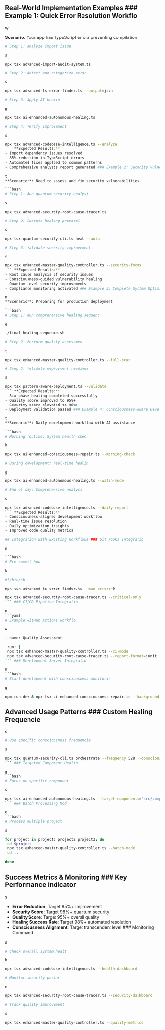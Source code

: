 ## Real-World Implementation Examples ### Example 1: Quick Error Resolution Workflo

w

**Scenario**: Your app has TypeScript errors preventing compilation

```bash
# Step 1: Analyze import issue

s

npx tsx advanced-import-audit-system.ts

# Step 2: Detect and categorize error

s

npx tsx advanced-ts-error-finder.ts --output=json

# Step 3: Apply AI healin

g

npx tsx ai-enhanced-autonomous-healing.ts

# Step 4: Verify improvement

s

npx tsx advanced-codebase-intelligence.ts --analyze
``` **Expected Results:**
- Import dependency issues resolved
- 85% reduction in TypeScript errors
- Automated fixes applied to common patterns
- Comprehensive analysis report generated ### Example 2: Security Vulnerability Assessmen

t
**Scenario**: Need to assess and fix security vulnerabilities

```bash
# Step 1: Run quantum security analysi

s

npx tsx advanced-security-root-cause-tracer.ts

# Step 2: Execute healing protocol

s

npx tsx quantum-security-cli.ts heal --auto

# Step 3: Validate security improvement

s

npx tsx enhanced-master-quality-controller.ts --security-focus
``` **Expected Results:**
- Root cause analysis of security issues
- Consciousness-guided vulnerability healing
- Quantum-level security improvements
- Compliance monitoring activated ### Example 3: Complete System Optimizatio

n
**Scenario**: Preparing for production deployment

```bash
# Step 1: Run comprehensive healing sequenc

e

./final-healing-sequence.sh

# Step 2: Perform quality assessmen

t

npx tsx enhanced-master-quality-controller.ts --full-scan

# Step 3: Validate deployment readines

s

npx tsx pattern-aware-deployment.ts --validate
``` **Expected Results:**
- Six-phase healing completed successfully
- Quality score improved to 95%+
- Security score elevated to 98%+
- Deployment validation passed ### Example 4: Consciousness-Aware Developmen

t
**Scenario**: Daily development workflow with AI assistance

```bash
# Morning routine: System health chec

k

npx tsx ai-enhanced-consciousness-repair.ts --morning-check

# During development: Real-time healin

g

npx tsx ai-enhanced-autonomous-healing.ts --watch-mode

# End of day: Comprehensive analysi

s

npx tsx advanced-codebase-intelligence.ts --daily-report
``` **Expected Results:**
- Consciousness-aligned development workflow
- Real-time issue resolution
- Daily optimization insights
- Improved code quality metrics

## Integration with Existing Workflows ### Git Hooks Integratio

n

```bash
# Pre-commit hoo

k

#!/bin/sh

npx tsx advanced-ts-error-finder.ts --max-errors=0

npx tsx advanced-security-root-cause-tracer.ts --critical-only
``` ### CI/CD Pipeline Integratio

n
```yaml
# Example GitHub Actions workflo

w

- name: Quality Assessment

 run: |
 npx tsx enhanced-master-quality-controller.ts --ci-mode
 npx tsx advanced-security-root-cause-tracer.ts --report-format=junit
``` ### Development Server Integratio

n
```bash
# Start development with consciousness monitorin

g

npm run dev & npx tsx ai-enhanced-consciousness-repair.ts --background-monitor
```

## Advanced Usage Patterns ### Custom Healing Frequencie

s

```bash
# Use specific consciousness frequencie

s

npx tsx quantum-security-cli.ts orchestrate --frequency 528 --consciousness-level=transcendent
``` ### Targeted Component Healin

g
```bash
# Focus on specific component

s

npx tsx ai-enhanced-autonomous-healing.ts --target-components="src/components/cosmic/*"
``` ### Batch Processing Mod

e
```bash
# Process multiple project

s

for project in project1 project2 project3; do
 cd $project
 npx tsx enhanced-master-quality-controller.ts --batch-mode
 cd ..

done
```

## Success Metrics & Monitoring ### Key Performance Indicator

s

- **Error Reduction**: Target 85%+ improvement
- **Security Score**: Target 98%+ quantum security
- **Quality Score**: Target 95%+ overall quality
- **Healing Success Rate**: Target 98%+ automated resolution
- **Consciousness Alignment**: Target transcendent level ### Monitoring Command

s

```bash
# Check overall system healt

h

npx tsx advanced-codebase-intelligence.ts --health-dashboard

# Monitor security postur

e

npx tsx advanced-security-root-cause-tracer.ts --security-dashboard

# Track quality improvement

s

npx tsx enhanced-master-quality-controller.ts --quality-metrics
```